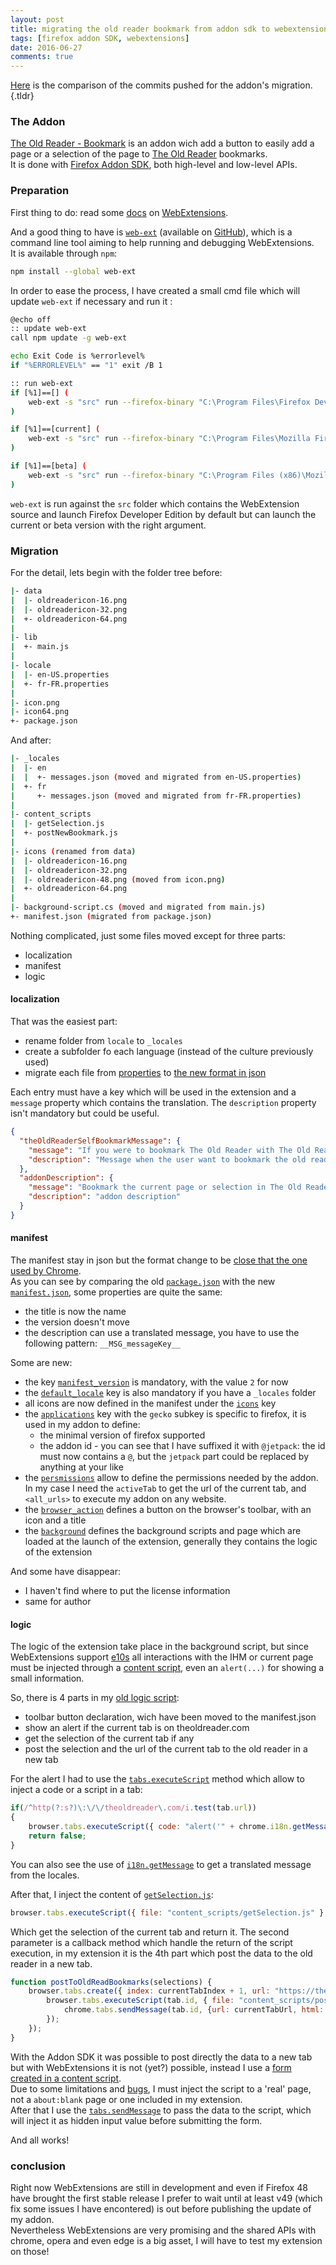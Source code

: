 ```yaml
---
layout: post
title: migrating the old reader bookmark from addon sdk to webextensions
tags: [firefox addon SDK, webextensions]
date: 2016-06-27
comments: true
---
```


[Here](https://github.com/laedit/the-old-reader-bookmark/compare/7ae5b664a477db4a65aab0ceb63698496c103583...ccf3eac7a37ef260e44cda7d3847cfe9bc55faf3) is the comparison of the commits pushed for the addon's migration.{.tldr}


### The Addon


[The Old Reader - Bookmark](https://addons.mozilla.org/en-US/firefox/addon/the-old-reader-bookmark/) is an addon wich add a button to easily add a page or a selection of the page to [The Old Reader](https://theoldreader.com) bookmarks.  
It is done with [Firefox Addon SDK](https://developer.mozilla.org/en-US/Add-ons/SDK), both high-level and low-level APIs.


### Preparation

First thing to do: read some [docs](https://developer.mozilla.org/en-US/Add-ons/WebExtensions) on [WebExtensions](https://wiki.mozilla.org/WebExtensions).

And a good thing to have is [`web-ext`](https://blog.mozilla.org/addons/2016/04/14/developing-extensions-with-web-ext-1-0/) (available on [GitHub](https://github.com/mozilla/web-ext)), which is a command line tool aiming to help running and debugging WebExtensions.  
It is available through `npm`:

``` bash
npm install --global web-ext
```

In order to ease the process, I have created a small cmd file which will update `web-ext` if necessary and run it :

``` bash
@echo off
:: update web-ext
call npm update -g web-ext

echo Exit Code is %errorlevel%
if "%ERRORLEVEL%" == "1" exit /B 1

:: run web-ext
if [%1]==[] (
    web-ext -s "src" run --firefox-binary "C:\Program Files\Firefox Developer Edition\firefox.exe"
)

if [%1]==[current] (
    web-ext -s "src" run --firefox-binary "C:\Program Files\Mozilla Firefox\firefox.exe"
)

if [%1]==[beta] (
    web-ext -s "src" run --firefox-binary "C:\Program Files (x86)\Mozilla Firefox Beta\firefox.exe"
)
```

`web-ext` is run against the `src` folder which contains the WebExtension source and launch Firefox Developer Edition by default but can launch the current or beta version with the right argument.


### Migration

For the detail, lets begin with the folder tree before:

``` bash
|- data
|  |- oldreadericon-16.png
|  |- oldreadericon-32.png
|  +- oldreadericon-64.png
|
|- lib
|  +- main.js
|
|- locale
|  |- en-US.properties
|  +- fr-FR.properties
|
|- icon.png
|- icon64.png
+- package.json
```

And after:

``` bash
|- _locales
|  |- en
|  |  +- messages.json (moved and migrated from en-US.properties)
|  +- fr
|     +- messages.json (moved and migrated from fr-FR.properties)
|
|- content_scripts
|  |- getSelection.js
|  +- postNewBookmark.js
|
|- icons (renamed from data)
|  |- oldreadericon-16.png
|  |- oldreadericon-32.png
|  |- oldreadericon-48.png (moved from icon.png)
|  +- oldreadericon-64.png
|
|- background-script.cs (moved and migrated from main.js)
+- manifest.json (migrated from package.json)
```

Nothing complicated, just some files moved except for three parts:

- localization
- manifest
- logic

#### localization

That was the easiest part:

- rename folder from `locale` to `_locales`
- create a subfolder fo each language (instead of the culture previously used)
- migrate each file from [properties](https://developer.mozilla.org/en-US/Add-ons/SDK/Tutorials/l10n) to [the new format in json](https://developer.mozilla.org/en-US/Add-ons/WebExtensions/Internationalization)

Each entry must have a key which will be used in the extension and a `message` property which contains the translation. The `description` property isn't mandatory but could be useful.

``` json
{
  "theOldReaderSelfBookmarkMessage": {
    "message": "If you were to bookmark The Old Reader with The Old Reader then the universe will fold in on itself and become a very large black hole.",
    "description": "Message when the user want to bookmark the old reader itself"
  },
  "addonDescription": {
    "message": "Bookmark the current page or selection in The Old Reader (premium membership needed)",
    "description": "addon description"
  }
}
```

#### manifest

The manifest stay in json but the format change to be [close that the one used by Chrome](https://developer.mozilla.org/en-US/Add-ons/WebExtensions/manifest.json).  
As you can see by comparing the old [`package.json`](https://github.com/laedit/the-old-reader-bookmark/blob/7ae5b664a477db4a65aab0ceb63698496c103583/src/package.json) with the new [`manifest.json`](https://github.com/laedit/the-old-reader-bookmark/blob/master/src/manifest.json), some properties are quite the same:

- the title is now the name
- the version doesn't move
- the description can use a translated message, you have to use the following pattern: `__MSG_messageKey__`

Some are new:

- the key [`manifest_version`](https://developer.mozilla.org/en-US/Add-ons/WebExtensions/manifest.json/manifest_version) is mandatory, with the value `2` for now
- the [`default_locale`](https://developer.mozilla.org/en-US/Add-ons/WebExtensions/manifest.json/default_locale) key is also mandatory if you have a `_locales` folder
- all icons are now defined in the manifest under the [`icons`](https://developer.mozilla.org/en-US/Add-ons/WebExtensions/manifest.json/icons) key
- the [`applications`](https://developer.mozilla.org/en-US/Add-ons/WebExtensions/manifest.json/applications) key with the `gecko` subkey is specific to firefox, it is used in my addon to define:
  - the minimal version of firefox supported
  - the addon id - you can see that I have suffixed it with `@jetpack`: the id must now contains a `@`, but the `jetpack` part could be replaced by anything at your like
- the [`persmissions`](https://developer.mozilla.org/en-US/Add-ons/WebExtensions/manifest.json/permissions) allow to define the permissions needed by the addon. In my case I need the `activeTab` to get the url of the current tab, and `<all_urls>` to execute my addon on any website.
- the [`browser_action`](https://developer.mozilla.org/en-US/Add-ons/WebExtensions/manifest.json/browser_action) defines a button on the browser's toolbar, with an icon and a title
- the [`background`](https://developer.mozilla.org/en-US/Add-ons/WebExtensions/manifest.json/background) defines the background scripts and page which are loaded at the launch of the extension, generally they contains the logic of the extension

And some have disappear:

- I haven't find where to put the license information
- same for author

#### logic

The logic of the extension take place in the background script, but since WebExtensions support [e10s](https://wiki.mozilla.org/Electrolysis) all interactions with the IHM or current page must be injected through a [content script](https://developer.mozilla.org/en-US/Add-ons/WebExtensions/Content_scripts), even an `alert(...)` for showing a small information.

So, there is 4 parts in my [old logic script](https://github.com/laedit/the-old-reader-bookmark/blob/7ae5b664a477db4a65aab0ceb63698496c103583/src/lib/main.js):

- toolbar button declaration, wich have been moved to the manifest.json
- show an alert if the current tab is on theoldreader.com
- get the selection of the current tab if any
- post the selection and the url of the current tab to the old reader in a new tab

For the alert I had to use the [`tabs.executeScript`](https://developer.mozilla.org/en-US/Add-ons/WebExtensions/API/tabs/executeScript) method which allow to inject a code or a script in a tab:

``` js
if(/^http(?:s?)\:\/\/theoldreader\.com/i.test(tab.url))
{
    browser.tabs.executeScript({ code: "alert('" + chrome.i18n.getMessage("theOldReaderSelfBookmarkMessage") + "');" });
    return false;
}
```

You can also see the use of [`i18n.getMessage`](https://developer.mozilla.org/en-US/Add-ons/WebExtensions/API/i18n/getMessage) to get a translated message from the locales.

After that, I inject the content of [`getSelection.js`](https://github.com/laedit/the-old-reader-bookmark/blob/ccf3eac7a37ef260e44cda7d3847cfe9bc55faf3/src/content_scripts/getSelection.js):

``` js
browser.tabs.executeScript({ file: "content_scripts/getSelection.js" }, postToOldReadBookmarks);
```

Which get the selection of the current tab and return it. The second parameter is a callback method which handle the return of the script execution, in my extension it is the 4th part which post the data to the old reader in a new tab.

``` js
function postToOldReadBookmarks(selections) {
    browser.tabs.create({ index: currentTabIndex + 1, url: "https://theoldreader.com/bookmarks/bookmark" }, function (tab) {
        browser.tabs.executeScript(tab.id, { file: "content_scripts/postNewBookmark.js" }, function () {
            chrome.tabs.sendMessage(tab.id, {url: currentTabUrl, html: selections});
        });
    });
}
```

With the Addon SDK it was possible to post directly the data to a new tab but with WebExtensions it is not (yet?) possible, instead I use a [form created in a content script](https://github.com/laedit/the-old-reader-bookmark/blob/ccf3eac7a37ef260e44cda7d3847cfe9bc55faf3/src/content_scripts/postNewBookmark.js).  
Due to some limitations and [bugs](https://bugzilla.mozilla.org/show_bug.cgi?id=1272890), I must inject the script to a 'real' page, not a `about:blank` page or one included in my extension.  
After that I use the [`tabs.sendMessage`](https://developer.mozilla.org/en-US/Add-ons/WebExtensions/API/tabs/sendMessage) to pass the data to the script, which will inject it as hidden input value before submitting the form.

And all works!

### conclusion

Right now WebExtensions are still in development and even if Firefox 48 have brought the first stable release I prefer to wait until at least v49 (which fix some issues I have encontered) is out before publishing the update of my addon.  
Nevertheless WebExtensions are very promising and the shared APIs with chrome, opera and even edge is a big asset, I will have to test my extension on those!